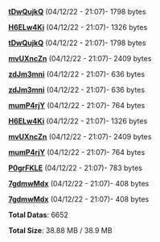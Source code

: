 [**tDwQujkQ**](/data/tDwQujkQ.txt) (04/12/22 - 21:07)- 1798 bytes

[**H6ELw4Ki**](/data/H6ELw4Ki.txt) (04/12/22 - 21:07)- 1326 bytes

[**tDwQujkQ**](/data/tDwQujkQ.txt) (04/12/22 - 21:07)- 1798 bytes

[**mvUXncZn**](/data/mvUXncZn.txt) (04/12/22 - 21:07)- 2409 bytes

[**zdJm3mni**](/data/zdJm3mni.txt) (04/12/22 - 21:07)- 636 bytes

[**zdJm3mni**](/data/zdJm3mni.txt) (04/12/22 - 21:07)- 636 bytes

[**mumP4rjY**](/data/mumP4rjY.txt) (04/12/22 - 21:07)- 764 bytes

[**H6ELw4Ki**](/data/H6ELw4Ki.txt) (04/12/22 - 21:07)- 1326 bytes

[**mvUXncZn**](/data/mvUXncZn.txt) (04/12/22 - 21:07)- 2409 bytes

[**mumP4rjY**](/data/mumP4rjY.txt) (04/12/22 - 21:07)- 764 bytes

[**P0grFKLE**](/data/P0grFKLE.txt) (04/12/22 - 21:07)- 783 bytes

[**7gdmwMdx**](/data/7gdmwMdx.txt) (04/12/22 - 21:07)- 408 bytes

[**7gdmwMdx**](/data/7gdmwMdx.txt) (04/12/22 - 21:07)- 408 bytes

**Total Datas**: 6652

**Total Size**: 38.88 MB / 38.9 MB